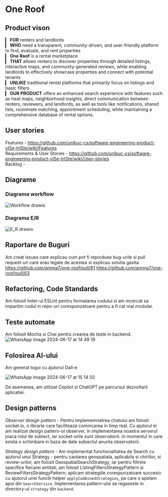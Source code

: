 # One Roof

## Product vison
▎ **FOR** renters and landlords  
▎ **WHO** need a transparent, community-driven, and user-friendly platform to find, evaluate, and rent properties  
▎ **One Roof** is a rental marketplace  
▎ **THAT** allows renters to discover properties through detailed listings, interactive maps, and community-generated reviews, while enabling landlords to effectively showcase properties and connect with potential tenants  
▎ **UNLIKE** traditional rental platforms that primarily focus on listings and basic filters  
▎ **OUR PRODUCT** offers an enhanced search experience with features such as heat maps, neighborhood insights, direct communication between renters, reviewers, and landlords, as well as tools like notifications, shared lists, roommate matching, appointment scheduling,  while maintaining a comprehensive database of rental options.

## User stories
Features - https://github.com/unibuc-cs/software-engineering-product-vISe-trISte/wiki/Features  
Requirements & User Stories - https://github.com/unibuc-cs/software-engineering-product-vISe-trISte/wiki/User-stories  
Backlog - 

## Diagrame
### Diagrama workflow
![Workflow drawio](https://github.com/user-attachments/assets/431b8f4a-33c6-452a-b09a-cecbb921282a)


### Diagrama E/R
![E_R drawio](https://github.com/annna7/one-roof/assets/96103743/fffb7a9c-8e02-4050-9bbe-8c53308939a4)

## Raportare de Buguri
Am creat issues care explicau cum pot fi reproduse bug-urile si pull request-uri care erau legate de acestea si explicau solutia gasita.
https://github.com/annna7/one-roof/pull/61
https://github.com/annna7/one-roof/pull/63

## Refactoring, Code Standards
Am folosit linter-ul ESLint pentru formatarea codului si am incercat sa impartim codul in repo-uri corespunzatoare pentru a fi cat mai modular.

## Teste automate
Am folosit Mocha si Chai pentru crearea de teste in backend.
![WhatsApp Image 2024-06-17 at 14 49 19](https://github.com/annna7/one-roof/assets/96103743/93239a0e-244d-4ded-a5ad-f1d3ccd84fa4)

## Folosirea AI-ului
Am generat logul cu ajutorul Dall-e

![WhatsApp Image 2024-06-17 at 15 14 02](https://github.com/annna7/one-roof/assets/96103743/42a7ac95-00a6-4b4a-9efb-02e4aed41d1d)

De asemenea, am utilizat Copilot si ChatGPT pe parcursul dezvoltarii aplicatiei.
## Design patterns
_Observer design pattern_ - Pentru implememnatrea chatului am folosit socket.io, o librarie care faciliteaza comincarea in timp real. Cu ajutorul ei am realizat design pattern-ul observer, in implementarea noastra serverul joaca rolul de subiect, iar socket-urile sunt observatorii. In momentul in care exista o schimbare in baza de date subiectul anunta observatorii.

_Strategy design pattern_ - Am implementat functionalitatea de Search cu ajutorul unui Strategy - pentru cautarea geospatiala, aplicabila si chiriilor, si review-urilor, am folosit GeospatialSearchStrategy, iar pentru filtrele specifice fiecarei entitati, am folosit ListingFiltersStrategyPattern si ReviewFiltersStrategyPattern; aplicam strategiile corespunzatoare succesiv cu ajutorul unei functii helper `applyCombinedStrategies`, pe care o apelam apoi din `SearchService`. Implementarea pattern-ului se regaseste in directory-ul `strategy` din `backend`.



